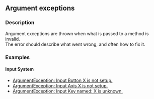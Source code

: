 ## Argument exceptions
### Description
Argument exceptions are thrown when what is passed to a method is invalid.  
The error should describe what went wrong, and often how to fix it.  

### Examples
#### Input System
- [ArgumentException: Input Button X is not setup.](../../Input/Built-In%20Input/Input%20Manager.md)
- [ArgumentException: Input Axis X is not setup.](../../Input/Built-In%20Input/Input%20Manager.md)
- [ArgumentException: Input Key named: X is unknown.](../../Input/Built-In%20Input/Key%20Conventions.md)